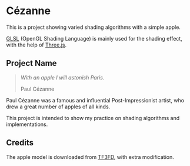 # Cézanne

This is a project showing varied shading algorithms with a simple apple.

[GLSL](https://en.wikipedia.org/wiki/OpenGL_Shading_Language) (OpenGL Shading Language) is mainly used for the shading effect, with the help of [Three.js](https://threejs.org).

## Project Name

> *With an apple I will astonish Paris.*
>
> Paul Cézanne

Paul Cézanne was a famous and influential Post-Impressionist artist, who drew a great number of apples of all kinds.

This project is intended to show my practice on shading algorithms and implementations.

## Credits

The apple model is downloaded from [TF3FD](http://tf3dm.com/3d-model/apple-51047.html), with extra modification.
